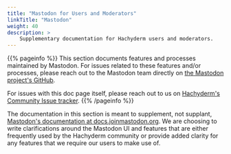 ```yaml
---
title: "Mastodon for Users and Moderators"
linkTitle: "Mastodon"
weight: 40
description: >
    Supplementary documentation for Hachyderm users and moderators.
---
```


{{% pageinfo %}}
This section documents features and processes maintained by Mastodon. For
issues related to these features and/or processes, please reach out to the Mastodon team
directly on [the Mastodon project's GitHub](https://github.com/mastodon/mastodon).

For issues with this doc page itself, please reach out to us on
[Hachyderm's Community Issue tracker](https://github.com/hachyderm/community/issues).
{{% /pageinfo %}}

The documentation in this section is meant to supplement, not supplant, [Mastodon's
documentation at docs.joinmastodon.org](https://docs.joinmastodon.org/). We are choosing
to write clarifications around the Mastodon UI and features that are either frequently
used by the Hachyderm community or provide added clarity for any features that we
require our users to make use of.